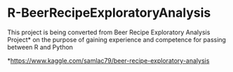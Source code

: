 # R-BeerRecipeExploratoryAnalysis

This project is being converted from Beer Recipe Exploratory Analysis Project* on the purpose of gaining experience and competence for passing between R and Python

*https://www.kaggle.com/samlac79/beer-recipe-exploratory-analysis
